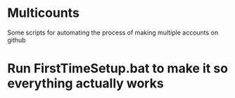 # Multicounts
Some scripts for automating the process of making multiple accounts on github

# Run FirstTimeSetup.bat to make it so everything actually works
